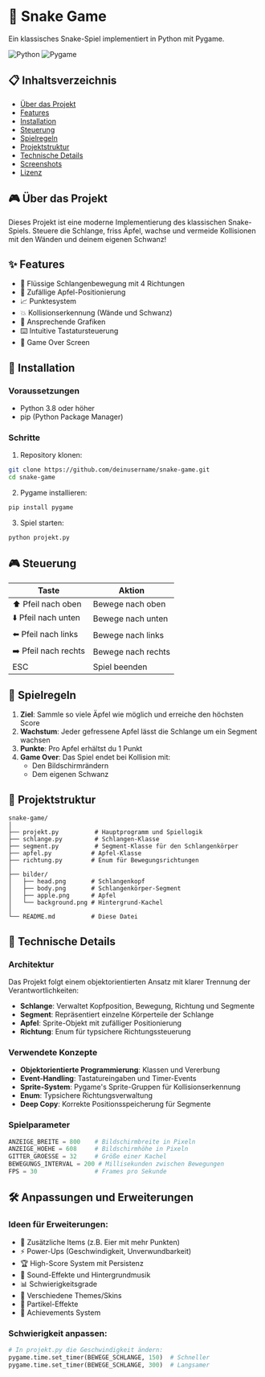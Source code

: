 # 🐍 Snake Game

Ein klassisches Snake-Spiel implementiert in Python mit Pygame.

![Python](https://img.shields.io/badge/Python-3.8+-blue.svg)
![Pygame](https://img.shields.io/badge/Pygame-2.0+-green.svg)


## 📋 Inhaltsverzeichnis

- [Über das Projekt](#über-das-projekt)
- [Features](#features)
- [Installation](#installation)
- [Steuerung](#steuerung)
- [Spielregeln](#spielregeln)
- [Projektstruktur](#projektstruktur)
- [Technische Details](#technische-details)
- [Screenshots](#screenshots)
- [Lizenz](#lizenz)

## 🎮 Über das Projekt

Dieses Projekt ist eine moderne Implementierung des klassischen Snake-Spiels. Steuere die Schlange, friss Äpfel, wachse und vermeide Kollisionen mit den Wänden und deinem eigenen Schwanz!

## ✨ Features

- 🐍 Flüssige Schlangenbewegung mit 4 Richtungen
- 🍎 Zufällige Apfel-Positionierung
- 📈 Punktesystem
- 💥 Kollisionserkennung (Wände und Schwanz)
- 🎨 Ansprechende Grafiken
- ⌨️ Intuitive Tastatursteuerung
- 🎯 Game Over Screen

## 🚀 Installation

### Voraussetzungen

- Python 3.8 oder höher
- pip (Python Package Manager)

### Schritte

1. Repository klonen:
```bash
git clone https://github.com/deinusername/snake-game.git
cd snake-game
```

2. Pygame installieren:
```bash
pip install pygame
```

3. Spiel starten:
```bash
python projekt.py
```

## 🎮 Steuerung

| Taste | Aktion |
|-------|--------|
| ⬆️ Pfeil nach oben | Bewege nach oben |
| ⬇️ Pfeil nach unten | Bewege nach unten |
| ⬅️ Pfeil nach links | Bewege nach links |
| ➡️ Pfeil nach rechts | Bewege nach rechts |
| ESC | Spiel beenden |

## 📖 Spielregeln

1. **Ziel**: Sammle so viele Äpfel wie möglich und erreiche den höchsten Score
2. **Wachstum**: Jeder gefressene Apfel lässt die Schlange um ein Segment wachsen
3. **Punkte**: Pro Apfel erhältst du 1 Punkt
4. **Game Over**: Das Spiel endet bei Kollision mit:
   - Den Bildschirmrändern
   - Dem eigenen Schwanz

## 📁 Projektstruktur

```
snake-game/
│
├── projekt.py          # Hauptprogramm und Spiellogik
├── schlange.py         # Schlangen-Klasse
├── segment.py          # Segment-Klasse für den Schlangenkörper
├── apfel.py           # Apfel-Klasse
├── richtung.py        # Enum für Bewegungsrichtungen
│
├── bilder/
│   ├── head.png       # Schlangenkopf
│   ├── body.png       # Schlangenkörper-Segment
│   ├── apple.png      # Apfel
│   └── background.png # Hintergrund-Kachel
│
└── README.md          # Diese Datei
```

## 🔧 Technische Details

### Architektur

Das Projekt folgt einem objektorientierten Ansatz mit klarer Trennung der Verantwortlichkeiten:

- **Schlange**: Verwaltet Kopfposition, Bewegung, Richtung und Segmente
- **Segment**: Repräsentiert einzelne Körperteile der Schlange
- **Apfel**: Sprite-Objekt mit zufälliger Positionierung
- **Richtung**: Enum für typsichere Richtungssteuerung

### Verwendete Konzepte

- **Objektorientierte Programmierung**: Klassen und Vererbung
- **Event-Handling**: Tastatureingaben und Timer-Events
- **Sprite-System**: Pygame's Sprite-Gruppen für Kollisionserkennung
- **Enum**: Typsichere Richtungsverwaltung
- **Deep Copy**: Korrekte Positionsspeicherung für Segmente

### Spielparameter

```python
ANZEIGE_BREITE = 800    # Bildschirmbreite in Pixeln
ANZEIGE_HOEHE = 608     # Bildschirmhöhe in Pixeln
GITTER_GROESSE = 32     # Größe einer Kachel
BEWEGUNGS_INTERVAL = 200 # Millisekunden zwischen Bewegungen
FPS = 30                # Frames pro Sekunde
```

## 🛠️ Anpassungen und Erweiterungen

### Ideen für Erweiterungen:

- 🥚 Zusätzliche Items (z.B. Eier mit mehr Punkten)
- ⚡ Power-Ups (Geschwindigkeit, Unverwundbarkeit)
- 🏆 High-Score System mit Persistenz
- 🎵 Sound-Effekte und Hintergrundmusik
- 📊 Schwierigkeitsgrade
- 🌈 Verschiedene Themes/Skins
- 🎨 Partikel-Effekte
- 🏅 Achievements System

### Schwierigkeit anpassen:

```python
# In projekt.py die Geschwindigkeit ändern:
pygame.time.set_timer(BEWEGE_SCHLANGE, 150)  # Schneller
pygame.time.set_timer(BEWEGE_SCHLANGE, 300)  # Langsamer
```
